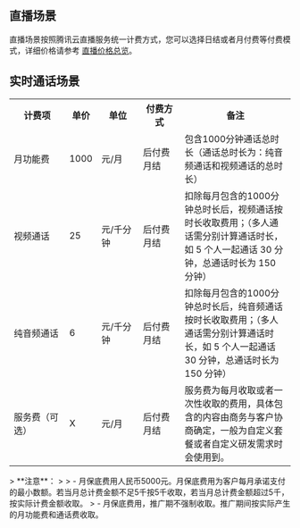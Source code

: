 ## 直播场景
直播场景按照腾讯云直播服务统一计费方式，您可以选择日结或者月付费等付费模式，详细价格请参考 [直播价格总览](https://cloud.tencent.com/document/product/267/2818)。
## 实时通话场景
<table>
  <tr>
    <th width="20%">计费项</th>
    <th width="10%">单价</th>
    <th width="15%">单位</th>
    <th width="15%">付费方式</th>
    <th width="45%">备注</th>
  </tr>
  <tr>
    <td> 月功能费 </td>
    <td> 1000  </td>
    <td> 元/月  </td>
    <td> 后付费月结  </td>
    <td> 包含1000分钟通话总时长（通话总时长为：纯音频通话和视频通话的总时长）  </td>
  </tr>
   <tr>
    <td> 视频通话</td>
    <td> 25  </td>
    <td> 元/千分钟  </td>
    <td> 后付费月结  </td>
    <td> 扣除每月包含的1000分钟总时长后，视频通话按时长收取费用；（多人通话需分别计算通话时长，如 5 个人一起通话 30 分钟，总通话时长为 150 分钟）  </td>
  </tr>
   <tr>
    <td> 纯音频通话</td>
    <td> 6  </td>
    <td> 元/千分钟  </td>
    <td> 后付费月结  </td>
    <td> 扣除每月包含的1000分钟总时长后，纯音频通话按时长收取费用；（多人通话需分别计算通话时长，如 5 个人一起通话 30 分钟，总通话时长为 150 分钟）  </td>
  </tr>
   <tr>
    <td> 服务费（可选）</td>
    <td> X  </td>
    <td> 元/月  </td>
    <td> 后付费月结  </td>
    <td> 服务费为每月收取或者一次性收取的费用，具体包含的内容由商务与客户协商确定，一般为自定义套餐或者自定义研发需求时会使用到。  </td>
  </tr>

</table>

</table>
> **注意**：
> 
> - 月保底费用人民币5000元。月保底费用为客户每月承诺支付的最小数额。若当月总计费金额不足5千按5千收取，若当月总计费金额超过5千，按实际计费金额收取。
> - 月保底费用，推广期不强制收取。推广期间按实际产生的月功能费和通话费收取。


